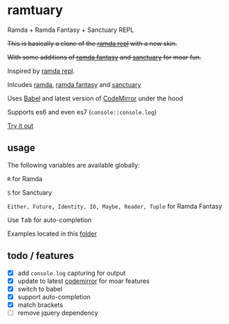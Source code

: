 # ramtuary
Ramda + Ramda Fantasy + Sanctuary REPL

~~This is basically a clone of the [ramda repl](https://github.com/ramda/ramda.github.io/tree/master/repl) with a new skin.~~

~~With some additions of [ramda fantasy](https://github.com/ramda/ramda-fantasy) and [sanctuary](https://github.com/plaid/sanctuary) for moar fun.~~

Inspired by [ramda repl](https://github.com/ramda/ramda.github.io/tree/master/repl).

Inlcudes [ramda](https://github.com/ramda/ramda), [ramda fantasy](https://github.com/ramda/ramda-fantasy) and [sanctuary](https://github.com/plaid/sanctuary)

Uses [Babel](babeljs.io) and latest version of [CodeMirror](codemirror.net) under the hood 

Supports es6 and even es7 (`console::console.log`)

[Try it out](http://davidchase.github.io/ramtuary/)

## usage

The following variables are available globally:

`R` for Ramda

`S` for Sanctuary

`Either, Future, Identity, IO, Maybe, Reader, Tuple`  for Ramda Fantasy

Use <kbd>Tab</kbd> for auto-completion

Examples located in this [folder](examples)

## todo / features
- [x] add `console.log` capturing for output
- [x] update to latest [codemirror](https://github.com/codemirror/CodeMirror) for moar features
- [x] switch to babel
- [x] support auto-completion
- [x] match brackets
- [ ] remove jquery dependency
